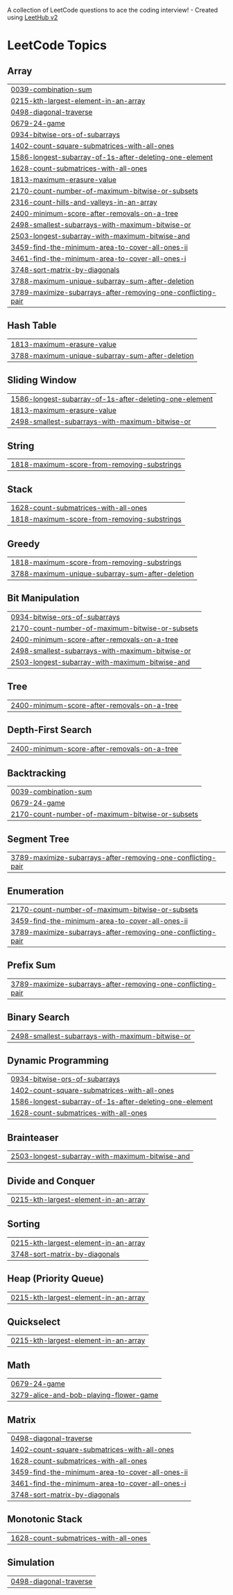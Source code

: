 A collection of LeetCode questions to ace the coding interview! - Created using [LeetHub v2](https://github.com/arunbhardwaj/LeetHub-2.0)
<!---LeetCode Topics Start-->
# LeetCode Topics
## Array
|  |
| ------- |
| [0039-combination-sum](https://github.com/rohansingh2002/Leetcode-Solution/tree/master/0039-combination-sum) |
| [0215-kth-largest-element-in-an-array](https://github.com/rohansingh2002/Leetcode-Solution/tree/master/0215-kth-largest-element-in-an-array) |
| [0498-diagonal-traverse](https://github.com/rohansingh2002/Leetcode-Solution/tree/master/0498-diagonal-traverse) |
| [0679-24-game](https://github.com/rohansingh2002/Leetcode-Solution/tree/master/0679-24-game) |
| [0934-bitwise-ors-of-subarrays](https://github.com/rohansingh2002/Leetcode-Solution/tree/master/0934-bitwise-ors-of-subarrays) |
| [1402-count-square-submatrices-with-all-ones](https://github.com/rohansingh2002/Leetcode-Solution/tree/master/1402-count-square-submatrices-with-all-ones) |
| [1586-longest-subarray-of-1s-after-deleting-one-element](https://github.com/rohansingh2002/Leetcode-Solution/tree/master/1586-longest-subarray-of-1s-after-deleting-one-element) |
| [1628-count-submatrices-with-all-ones](https://github.com/rohansingh2002/Leetcode-Solution/tree/master/1628-count-submatrices-with-all-ones) |
| [1813-maximum-erasure-value](https://github.com/rohansingh2002/Leetcode-Solution/tree/master/1813-maximum-erasure-value) |
| [2170-count-number-of-maximum-bitwise-or-subsets](https://github.com/rohansingh2002/Leetcode-Solution/tree/master/2170-count-number-of-maximum-bitwise-or-subsets) |
| [2316-count-hills-and-valleys-in-an-array](https://github.com/rohansingh2002/Leetcode-Solution/tree/master/2316-count-hills-and-valleys-in-an-array) |
| [2400-minimum-score-after-removals-on-a-tree](https://github.com/rohansingh2002/Leetcode-Solution/tree/master/2400-minimum-score-after-removals-on-a-tree) |
| [2498-smallest-subarrays-with-maximum-bitwise-or](https://github.com/rohansingh2002/Leetcode-Solution/tree/master/2498-smallest-subarrays-with-maximum-bitwise-or) |
| [2503-longest-subarray-with-maximum-bitwise-and](https://github.com/rohansingh2002/Leetcode-Solution/tree/master/2503-longest-subarray-with-maximum-bitwise-and) |
| [3459-find-the-minimum-area-to-cover-all-ones-ii](https://github.com/rohansingh2002/Leetcode-Solution/tree/master/3459-find-the-minimum-area-to-cover-all-ones-ii) |
| [3461-find-the-minimum-area-to-cover-all-ones-i](https://github.com/rohansingh2002/Leetcode-Solution/tree/master/3461-find-the-minimum-area-to-cover-all-ones-i) |
| [3748-sort-matrix-by-diagonals](https://github.com/rohansingh2002/Leetcode-Solution/tree/master/3748-sort-matrix-by-diagonals) |
| [3788-maximum-unique-subarray-sum-after-deletion](https://github.com/rohansingh2002/Leetcode-Solution/tree/master/3788-maximum-unique-subarray-sum-after-deletion) |
| [3789-maximize-subarrays-after-removing-one-conflicting-pair](https://github.com/rohansingh2002/Leetcode-Solution/tree/master/3789-maximize-subarrays-after-removing-one-conflicting-pair) |
## Hash Table
|  |
| ------- |
| [1813-maximum-erasure-value](https://github.com/rohansingh2002/Leetcode-Solution/tree/master/1813-maximum-erasure-value) |
| [3788-maximum-unique-subarray-sum-after-deletion](https://github.com/rohansingh2002/Leetcode-Solution/tree/master/3788-maximum-unique-subarray-sum-after-deletion) |
## Sliding Window
|  |
| ------- |
| [1586-longest-subarray-of-1s-after-deleting-one-element](https://github.com/rohansingh2002/Leetcode-Solution/tree/master/1586-longest-subarray-of-1s-after-deleting-one-element) |
| [1813-maximum-erasure-value](https://github.com/rohansingh2002/Leetcode-Solution/tree/master/1813-maximum-erasure-value) |
| [2498-smallest-subarrays-with-maximum-bitwise-or](https://github.com/rohansingh2002/Leetcode-Solution/tree/master/2498-smallest-subarrays-with-maximum-bitwise-or) |
## String
|  |
| ------- |
| [1818-maximum-score-from-removing-substrings](https://github.com/rohansingh2002/Leetcode-Solution/tree/master/1818-maximum-score-from-removing-substrings) |
## Stack
|  |
| ------- |
| [1628-count-submatrices-with-all-ones](https://github.com/rohansingh2002/Leetcode-Solution/tree/master/1628-count-submatrices-with-all-ones) |
| [1818-maximum-score-from-removing-substrings](https://github.com/rohansingh2002/Leetcode-Solution/tree/master/1818-maximum-score-from-removing-substrings) |
## Greedy
|  |
| ------- |
| [1818-maximum-score-from-removing-substrings](https://github.com/rohansingh2002/Leetcode-Solution/tree/master/1818-maximum-score-from-removing-substrings) |
| [3788-maximum-unique-subarray-sum-after-deletion](https://github.com/rohansingh2002/Leetcode-Solution/tree/master/3788-maximum-unique-subarray-sum-after-deletion) |
## Bit Manipulation
|  |
| ------- |
| [0934-bitwise-ors-of-subarrays](https://github.com/rohansingh2002/Leetcode-Solution/tree/master/0934-bitwise-ors-of-subarrays) |
| [2170-count-number-of-maximum-bitwise-or-subsets](https://github.com/rohansingh2002/Leetcode-Solution/tree/master/2170-count-number-of-maximum-bitwise-or-subsets) |
| [2400-minimum-score-after-removals-on-a-tree](https://github.com/rohansingh2002/Leetcode-Solution/tree/master/2400-minimum-score-after-removals-on-a-tree) |
| [2498-smallest-subarrays-with-maximum-bitwise-or](https://github.com/rohansingh2002/Leetcode-Solution/tree/master/2498-smallest-subarrays-with-maximum-bitwise-or) |
| [2503-longest-subarray-with-maximum-bitwise-and](https://github.com/rohansingh2002/Leetcode-Solution/tree/master/2503-longest-subarray-with-maximum-bitwise-and) |
## Tree
|  |
| ------- |
| [2400-minimum-score-after-removals-on-a-tree](https://github.com/rohansingh2002/Leetcode-Solution/tree/master/2400-minimum-score-after-removals-on-a-tree) |
## Depth-First Search
|  |
| ------- |
| [2400-minimum-score-after-removals-on-a-tree](https://github.com/rohansingh2002/Leetcode-Solution/tree/master/2400-minimum-score-after-removals-on-a-tree) |
## Backtracking
|  |
| ------- |
| [0039-combination-sum](https://github.com/rohansingh2002/Leetcode-Solution/tree/master/0039-combination-sum) |
| [0679-24-game](https://github.com/rohansingh2002/Leetcode-Solution/tree/master/0679-24-game) |
| [2170-count-number-of-maximum-bitwise-or-subsets](https://github.com/rohansingh2002/Leetcode-Solution/tree/master/2170-count-number-of-maximum-bitwise-or-subsets) |
## Segment Tree
|  |
| ------- |
| [3789-maximize-subarrays-after-removing-one-conflicting-pair](https://github.com/rohansingh2002/Leetcode-Solution/tree/master/3789-maximize-subarrays-after-removing-one-conflicting-pair) |
## Enumeration
|  |
| ------- |
| [2170-count-number-of-maximum-bitwise-or-subsets](https://github.com/rohansingh2002/Leetcode-Solution/tree/master/2170-count-number-of-maximum-bitwise-or-subsets) |
| [3459-find-the-minimum-area-to-cover-all-ones-ii](https://github.com/rohansingh2002/Leetcode-Solution/tree/master/3459-find-the-minimum-area-to-cover-all-ones-ii) |
| [3789-maximize-subarrays-after-removing-one-conflicting-pair](https://github.com/rohansingh2002/Leetcode-Solution/tree/master/3789-maximize-subarrays-after-removing-one-conflicting-pair) |
## Prefix Sum
|  |
| ------- |
| [3789-maximize-subarrays-after-removing-one-conflicting-pair](https://github.com/rohansingh2002/Leetcode-Solution/tree/master/3789-maximize-subarrays-after-removing-one-conflicting-pair) |
## Binary Search
|  |
| ------- |
| [2498-smallest-subarrays-with-maximum-bitwise-or](https://github.com/rohansingh2002/Leetcode-Solution/tree/master/2498-smallest-subarrays-with-maximum-bitwise-or) |
## Dynamic Programming
|  |
| ------- |
| [0934-bitwise-ors-of-subarrays](https://github.com/rohansingh2002/Leetcode-Solution/tree/master/0934-bitwise-ors-of-subarrays) |
| [1402-count-square-submatrices-with-all-ones](https://github.com/rohansingh2002/Leetcode-Solution/tree/master/1402-count-square-submatrices-with-all-ones) |
| [1586-longest-subarray-of-1s-after-deleting-one-element](https://github.com/rohansingh2002/Leetcode-Solution/tree/master/1586-longest-subarray-of-1s-after-deleting-one-element) |
| [1628-count-submatrices-with-all-ones](https://github.com/rohansingh2002/Leetcode-Solution/tree/master/1628-count-submatrices-with-all-ones) |
## Brainteaser
|  |
| ------- |
| [2503-longest-subarray-with-maximum-bitwise-and](https://github.com/rohansingh2002/Leetcode-Solution/tree/master/2503-longest-subarray-with-maximum-bitwise-and) |
## Divide and Conquer
|  |
| ------- |
| [0215-kth-largest-element-in-an-array](https://github.com/rohansingh2002/Leetcode-Solution/tree/master/0215-kth-largest-element-in-an-array) |
## Sorting
|  |
| ------- |
| [0215-kth-largest-element-in-an-array](https://github.com/rohansingh2002/Leetcode-Solution/tree/master/0215-kth-largest-element-in-an-array) |
| [3748-sort-matrix-by-diagonals](https://github.com/rohansingh2002/Leetcode-Solution/tree/master/3748-sort-matrix-by-diagonals) |
## Heap (Priority Queue)
|  |
| ------- |
| [0215-kth-largest-element-in-an-array](https://github.com/rohansingh2002/Leetcode-Solution/tree/master/0215-kth-largest-element-in-an-array) |
## Quickselect
|  |
| ------- |
| [0215-kth-largest-element-in-an-array](https://github.com/rohansingh2002/Leetcode-Solution/tree/master/0215-kth-largest-element-in-an-array) |
## Math
|  |
| ------- |
| [0679-24-game](https://github.com/rohansingh2002/Leetcode-Solution/tree/master/0679-24-game) |
| [3279-alice-and-bob-playing-flower-game](https://github.com/rohansingh2002/Leetcode-Solution/tree/master/3279-alice-and-bob-playing-flower-game) |
## Matrix
|  |
| ------- |
| [0498-diagonal-traverse](https://github.com/rohansingh2002/Leetcode-Solution/tree/master/0498-diagonal-traverse) |
| [1402-count-square-submatrices-with-all-ones](https://github.com/rohansingh2002/Leetcode-Solution/tree/master/1402-count-square-submatrices-with-all-ones) |
| [1628-count-submatrices-with-all-ones](https://github.com/rohansingh2002/Leetcode-Solution/tree/master/1628-count-submatrices-with-all-ones) |
| [3459-find-the-minimum-area-to-cover-all-ones-ii](https://github.com/rohansingh2002/Leetcode-Solution/tree/master/3459-find-the-minimum-area-to-cover-all-ones-ii) |
| [3461-find-the-minimum-area-to-cover-all-ones-i](https://github.com/rohansingh2002/Leetcode-Solution/tree/master/3461-find-the-minimum-area-to-cover-all-ones-i) |
| [3748-sort-matrix-by-diagonals](https://github.com/rohansingh2002/Leetcode-Solution/tree/master/3748-sort-matrix-by-diagonals) |
## Monotonic Stack
|  |
| ------- |
| [1628-count-submatrices-with-all-ones](https://github.com/rohansingh2002/Leetcode-Solution/tree/master/1628-count-submatrices-with-all-ones) |
## Simulation
|  |
| ------- |
| [0498-diagonal-traverse](https://github.com/rohansingh2002/Leetcode-Solution/tree/master/0498-diagonal-traverse) |
<!---LeetCode Topics End-->